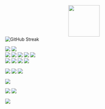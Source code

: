 <div id="header" align="center">
  <img src="https://media.giphy.com/media/M9gbBd9nbDrOTu1Mqx/giphy.gif" width="100"/>
</div>
<href="https://git.io/streak-stats"><img alt="GitHub Streak" src="https://streak-stats.demolab.com/demo/preview.php?user=pixelexio&theme=nightowl&date_format=n%2Fj%5B%2FY%5D"></a>

<img src="https://img.shields.io/badge/VSCode-0078D4?style=for-the-badge&logo=visual%20studio%20code&logoColor=white"></a>
<img src="https://img.shields.io/badge/CodeMirror-D30707?style=for-the-badge&logo=CodeMirror&logoColor=white"></a><br>
<img src="https://img.shields.io/badge/HTML5-E34F26?style=for-the-badge&logo=html5&logoColor=white"></a>
<img src="https://img.shields.io/badge/CSS3-1572B6?style=for-the-badge&logo=css3&logoColor=white"></a>
<img src="https://img.shields.io/badge/JavaScript-323330?style=for-the-badge&logo=javascript&logoColor=F7DF1E"></a>
<img src="https://img.shields.io/badge/PHP-777BB4?style=for-the-badge&logo=php&logoColor=white"></a>
<img src="https://img.shields.io/badge/Python-FFD43B?style=for-the-badge&logo=python&logoColor=blue"></a><br>
<img src="https://img.shields.io/badge/Windows-0078D6?style=for-the-badge&logo=windows&logoColor=white"></a>
<img src="https://img.shields.io/badge/Linux-FCC624?style=for-the-badge&logo=linux&logoColor=black"></a>
<img src="https://img.shields.io/badge/Kali_Linux-557C94?style=for-the-badge&logo=kali-linux&logoColor=white"></a>
<img src="https://img.shields.io/badge/Debian-A81D33?style=for-the-badge&logo=debian&logoColor=white"></a> <br>

<img src="https://img.shields.io/badge/Raspberry%20Pi-A22846?style=for-the-badge&logo=Raspberry%20Pi&logoColor=white"></a>
<img src="https://img.shields.io/badge/Arduino-00979D?style=for-the-badge&logo=Arduino&logoColor=white"></a>
<img src="https://img.shields.io/badge/adafruit-000000?style=for-the-badge&logo=adafruit&logoColor=white"></a>

<img src="https://img.shields.io/badge/GitHub-100000?style=for-the-badge&logo=github&logoColor=white"></a>

<img src="https://img.shields.io/badge/Twitch-9146FF?style=for-the-badge&logo=twitch&logoColor=white"></a>
<img src="https://img.shields.io/badge/YouTube-FF0000?style=for-the-badge&logo=youtube&logoColor=white"></a>

<img src="https://hits.seeyoufarm.com/api/count/incr/badge.svg?url=https%3A%2F%2Fgithub.com%2F{pixelexio}1212%2Fhit-counter"></a>





<!--
**pixelexio/pixelexio** is a ✨ _special_ ✨ repository because its `README.md` (this file) appears on your GitHub profile.

Here are some ideas to get you started:

- 🔭 I’m currently working on ...
- 🌱 I’m currently learning ...
- 👯 I’m looking to collaborate on ...
- 🤔 I’m looking for help with ...
- 💬 Ask me about ...
- 📫 How to reach me: ...
- 😄 Pronouns: ...
- ⚡ Fun fact: ...
-->

